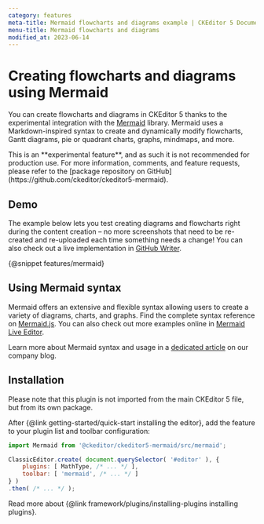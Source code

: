 ```yaml
---
category: features
meta-title: Mermaid flowcharts and diagrams example | CKEditor 5 Documentation
menu-title: Mermaid flowcharts and diagrams
modified_at: 2023-06-14
---
```


# Creating flowcharts and diagrams using Mermaid

You can create flowcharts and diagrams in CKEditor&nbsp;5 thanks to the experimental integration with the [Mermaid](https://mermaid.js.org/) library. Mermaid uses a Markdown-inspired syntax to create and dynamically modify flowcharts, Gantt diagrams, pie or quadrant charts, graphs, mindmaps, and more.

<info-box warning>
	This is an **experimental feature**, and as such it is not recommended for production use. For more information, comments, and feature requests, please refer to the [package repository on GitHub](https://github.com/ckeditor/ckeditor5-mermaid).
</info-box>

## Demo

The example below lets you test creating diagrams and flowcharts right during the content creation &ndash; no more screenshots that need to be re-created and re-uploaded each time something needs a change! You can also check out a live implementation in [GitHub Writer](https://ckeditor.com/blog/github-writer-now-available-with-mermaid-support/).

{@snippet features/mermaid}

## Using Mermaid syntax

Mermaid offers an extensive and flexible syntax allowing users to create a variety of diagrams, charts, and graphs. Find the complete syntax reference on [Mermaid.js](https://mermaid.js.org/intro/). You can also check out more examples online in [Mermaid Live Editor](https://mermaid.live/).

Learn more about Mermaid syntax and usage in a [dedicated article](https://ckeditor.com/blog/basic-overview-of-creating-flowcharts-using-mermaid/) on our company blog.

## Installation

<infobox>
	Please note that this plugin is not imported from the main CKEditor&nbsp;5 file, but from its own package.
</infobox>

After {@link getting-started/quick-start installing the editor}, add the feature to your plugin list and toolbar configuration:

```js
import Mermaid from '@ckeditor/ckeditor5-mermaid/src/mermaid';

ClassicEditor.create( document.querySelector( '#editor' ), {
	plugins: [ MathType, /* ... */ ],
	toolbar: [ 'mermaid', /* ... */ ]
} )
.then( /* ... */ );
```

<info-box info>
	Read more about {@link framework/plugins/installing-plugins installing plugins}.
</info-box>
